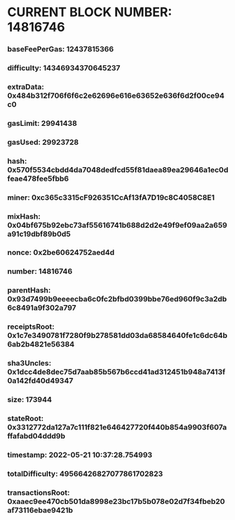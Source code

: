 # CURRENT BLOCK NUMBER: 14816746

### baseFeePerGas: 12437815366
### difficulty: 14346934370645237
### extraData: 0x484b312f706f6f6c2e62696e616e63652e636f6d2f00ce94c0
### gasLimit: 29941438
### gasUsed: 29923728
### hash: 0x570f5534cbdd4da7048dedfcd55f81daea89ea29646a1ec0dfeae478fee5fbb6
### miner: 0xc365c3315cF926351CcAf13fA7D19c8C4058C8E1
### mixHash: 0x04bf675b92ebc73af55616741b688d2d2e49f9ef09aa2a659a91c19dbf89b0d5
### nonce: 0x2be60624752aed4d
### number: 14816746
### parentHash: 0x93d7499b9eeeecba6c0fc2bfbd0399bbe76ed960f9c3a2db6c8491a9f302a797
### receiptsRoot: 0x1c7e3490781f7280f9b278581dd03da68584640fe1c6dc64b6ab2b4821e56384
### sha3Uncles: 0x1dcc4de8dec75d7aab85b567b6ccd41ad312451b948a7413f0a142fd40d49347
### size: 173944
### stateRoot: 0x3312772da127a7c111f821e646427720f440b854a9903f607affafabd04ddd9b
### timestamp: 2022-05-21 10:37:28.754993
### totalDifficulty: 49566426827077861702823
### transactionsRoot: 0xaaec9ee470cb501da8998e23bc17b5b078e02d7f34fbeb20af73116ebae9421b
